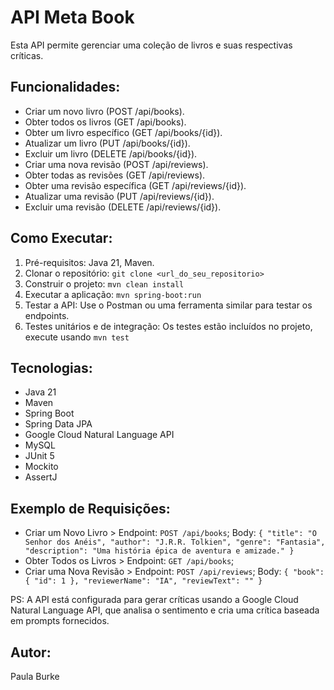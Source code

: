 # API Meta Book

Esta API permite gerenciar uma coleção de livros e suas respectivas críticas.

## Funcionalidades:

* Criar um novo livro (POST /api/books).
* Obter todos os livros (GET /api/books).
* Obter um livro específico (GET /api/books/{id}).
* Atualizar um livro (PUT /api/books/{id}).
* Excluir um livro (DELETE /api/books/{id}).
* Criar uma nova revisão (POST /api/reviews).
* Obter todas as revisões (GET /api/reviews).
* Obter uma revisão específica (GET /api/reviews/{id}).
* Atualizar uma revisão (PUT /api/reviews/{id}).
* Excluir uma revisão (DELETE /api/reviews/{id}).

## Como Executar:

1. Pré-requisitos: Java 21, Maven.
2. Clonar o repositório: `git clone <url_do_seu_repositorio>`
2. Construir o projeto: `mvn clean install`
3. Executar a aplicação: `mvn spring-boot:run`
4. Testar a API: Use o Postman ou uma ferramenta similar para testar os endpoints.
5. Testes unitários e de integração: Os testes estão incluídos no projeto, execute usando `mvn test`

## Tecnologias:

* Java 21
* Maven
* Spring Boot
* Spring Data JPA
* Google Cloud Natural Language API
* MySQL
* JUnit 5
* Mockito
* AssertJ

## Exemplo de Requisições:

* Criar um Novo Livro >
    Endpoint: `POST /api/books`; 
    Body: 
    `{
    "title": "O Senhor dos Anéis",
    "author": "J.R.R. Tolkien",
    "genre": "Fantasia",
    "description": "Uma história épica de aventura e amizade."
    }`
* Obter Todos os Livros >
    Endpoint: `GET /api/books`;
* Criar uma Nova Revisão >
  Endpoint: `POST /api/reviews`;
  Body:
  `{
    "book": {
        "id": 1
    },
    "reviewerName": "IA",
    "reviewText": ""
}`

PS: A API está configurada para gerar críticas usando a Google Cloud Natural Language API, que analisa o sentimento e cria uma crítica baseada em prompts fornecidos.

## Autor:

Paula Burke